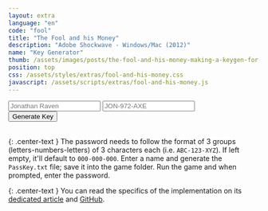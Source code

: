 ```yaml
---
layout: extra
language: "en"
code: "fool"
title: "The Fool and his Money"
description: "Adobe Shockwave - Windows/Mac (2012)"
name: "Key Generator"
thumb: /assets/images/posts/the-fool-and-his-money-making-a-keygen-for-a-commercial-shockwave-game/thumb.jpg
position: top
css: /assets/styles/extras/fool-and-his-money.css
javascript: /assets/scripts/extras/fool-and-his-money.js
---
```


<div id="keygenContainer">
    <div id="keygenData">
        <input id="keyName" placeholder="Jonathan Raven" />
        <input id="keyPass" maxlength="11" placeholder="JON-972-AXE" />
    </div>
    <div id="keygenResults">
        <button onClick="keyGenerate()">Generate Key</button>
    </div>
</div>

<br>

{: .center-text }
The password needs to follow the format of 3 groups (letters-numbers-letters) of 3 characters each (i.e. `ABC-123-XYZ`). If left empty, it'll default to `000-000-000`. Enter a name and generate the `PassKey.txt` file; save it into the game folder. Run the game and when prompted, enter the password.

{: .center-text }
You can read the specifics of the implementation on its [dedicated article](/blog/the-fool-and-his-money-making-a-keygen-for-a-commercial-shockwave-game/) and [GitHub](https://gist.github.com/Hipnosis183/40630dcc5337a24f0586130907d36487).